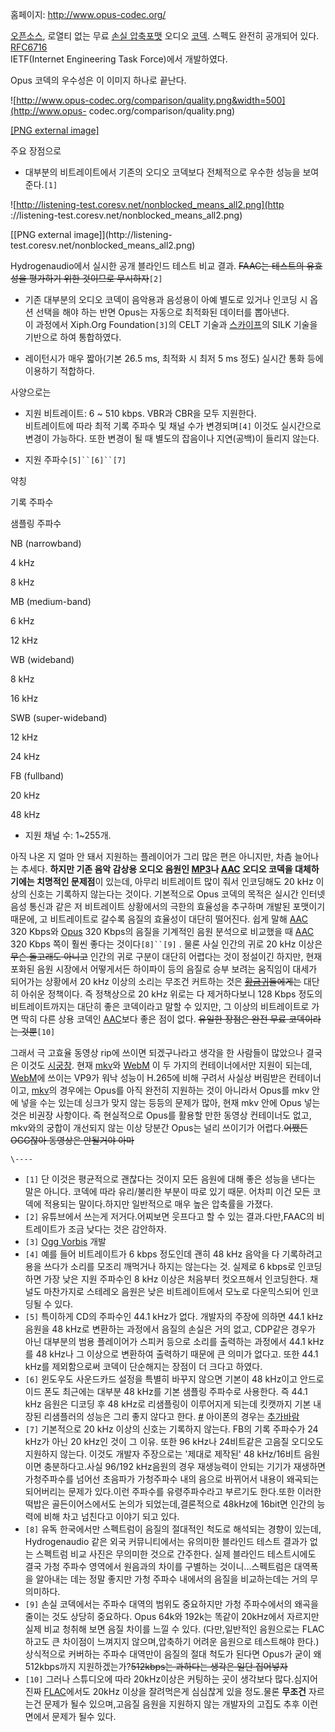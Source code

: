 홈페이지: <http://www.opus-codec.org/>

[오픈소스](%EC%98%A4%ED%94%88%EC%86%8C%EC%8A%A4.md), 로열티 없는 무료 [손실 압축포맷](%EC%86%90%EC%8B%A4%20%EC%95%95%EC%B6%95%20%ED%8F%AC%EB%A7%B7.md) 오디오
[코덱](%EC%BD%94%EB%8D%B1.md). 스펙도 완전히 공개되어 있다.
[RFC6716](http://tools.ietf.org/html/rfc6716)  
IETF(Internet Engineering Task Force)에서 개발하였다.

Opus 코덱의 우수성은 이 이미지 하나로 끝난다.  

![http://www.opus-codec.org/comparison/quality.png&width=500](http://www.opus-
codec.org/comparison/quality.png)

[[PNG external image]](http://www.opus-codec.org/comparison/quality.png)

주요 장점으로  

  * 대부분의 비트레이트에서 기존의 오디오 코덱보다 전체적으로 우수한 성능을 보여준다.`[1]`

![http://listening-test.coresv.net/nonblocked_means_all2.png](http
://listening-test.coresv.net/nonblocked_means_all2.png)

[[PNG external image]](http://listening-
test.coresv.net/nonblocked_means_all2.png)

  
Hydrogenaudio에서 실시한 공개 블라인드 테스트 비교 결과. <del>FAAC는 테스트의 유효성을 평가하기 위한 것이므로
무시하자</del>`[2]`

  * 기존 대부분의 오디오 코덱이 음악용과 음성용이 아예 별도로 있거나 인코딩 시 옵션 선택을 해야 하는 반면 Opus는 자동으로 최적화된 데이터를 뽑아낸다.  
이 과정에서 Xiph.Org Foundation`[3]`의 CELT 기술과
[스카이프](%EC%8A%A4%EC%B9%B4%EC%9D%B4%ED%94%84.md)의 SILK 기술을 기반으로 하여 통합하였다.

  * 레이턴시가 매우 짧아(기본 26.5 ms, 최적화 시 최저 5 ms 정도) 실시간 통화 등에 이용하기 적합하다.  

사양으로는  

  * 지원 비트레이트: 6 ~ 510 kbps. VBR과 CBR을 모두 지원한다.  
비트레이트에 따라 최적 기록 주파수 및 채널 수가 변경되며`[4]` 이것도 실시간으로 변경이 가능하다. 또한 변경이 될 때 별도의 잡음이나
지연(공백)이 들리지 않는다.

  * 지원 주파수`[5]``[6]``[7]`  

약칭

기록 주파수

샘플링 주파수

NB (narrowband)

4 kHz

8 kHz

MB (medium-band)

6 kHz

12 kHz

WB (wideband)

8 kHz

16 kHz

SWB (super-wideband)

12 kHz

24 kHz

FB (fullband)

20 kHz

48 kHz

  * 지원 채널 수: 1~255개.  

아직 나온 지 얼마 안 돼서 지원하는 플레이어가 그리 많은 편은 아니지만, 차츰 늘어나는 추세다. **하지만 기존 음악 감상용 오디오 음원인
[MP3](MP3.md)나 [AAC](AAC.md) 오디오 코덱을 대체하기에는 치명적인 문제점**이 있는데, 아무리 비트레이트
많이 줘서 인코딩해도 20 kHz 이상의 신호는 기록하지 않는다는 것이다. 기본적으로 Opus 코덱의 목적은 실시간 인터넷 음성 통신과 같은
저 비트레이트 상황에서의 극한의 효율성을 추구하며 개발된 포맷이기 때문에, 고 비트레이트로 갈수록 음질의 효율성이 대단히 떨어진다. 쉽게
말해 [AAC](AAC.md) 320 Kbps와 [Opus](Opus.md) 320 Kbps의 음질을 기계적인 음원 분석으로
비교했을 때 [AAC](AAC.md) 320 Kbps 쪽이 훨씬 좋다는 것이다`[8]``[9]` . 물론 사실 인간의 귀로 20 kHz
이상은 <del>무슨 돌고래도 아니고</del> 인간의 귀로 구분이 대단히 어렵다는 것이 정설이긴 하지만, 현재 포화된 음원 시장에서
어떻게서든 하이파이 등의 음질로 승부 보려는 움직임이 대세가 되어가는 상황에서 20 kHz 이상의 소리는 무조건 커트하는 것은
<del>[황금귀](%ED%99%A9%EA%B8%88%EA%B7%80.md)들에게는</del> 대단히 아쉬운 정책이다. 즉 정책상으로
20 kHz 위로는 다 제거하다보니 128 Kbps 정도의 비트레이트까지는 대단히 좋은 코덱이라고 말할 수 있지만, 그 이상의 비트레이트로
가면 딱히 다른 상용 코덱인 [AAC](AAC.md)보다 좋은 점이 없다. <del>유일한 장점은 완전 무료 코덱이라는
것뿐</del>`[10]`

그래서 극 고효율 동영상 rip에 쓰이면 되겠구나라고 생각을 한 사람들이 많았으나 결국은 이것도
[시궁창](%EC%8B%9C%EA%B6%81%EC%B0%BD.md). 현재 [mkv](mkv.md)와
[WebM](WebM.md) 이 두 가지의 컨테이너에서만 지원이 되는데, [WebM](WebM.md)에 쓰이는 VP9가 워낙
성능이 H.265에 비해 구려서 사실상 버림받은 컨테이너이고, [mkv](mkv.md)의 경우에는 Opus를 아직 완전히 지원하는 것이
아니라서 Opus를 mkv 안에 넣을 수는 있는데 싱크가 맞지 않는 등등의 문제가 많아, 현재 mkv 안에 Opus 넣는 것은 비권장
사항이다. 즉 현실적으로 Opus를 활용할 만한 동영상 컨테이너도 없고, mkv와의 궁합이 개선되지 않는 이상 당분간 Opus는 널리
쓰이기가 어렵다.<del>어쨌든 OGG잖아 동영상은 안될거야 아마</del>

`\----`

  * `[1]` 단 이것은 평균적으로 괜찮다는 것이지 모든 음원에 대해 좋은 성능을 낸다는 말은 아니다. 코덱에 따라 유리/불리한 부분이 따로 있기 때문. 어차피 이건 모든 코덱에 적용되는 말이다.하지만 일반적으로 매우 높은 압축률을 가졌다.
  * `[2]` 유튜브에서 쓰는게 저거다.어찌보면 웃프다고 할 수 있는 결과.다만,FAAC의 비트레이트가 조금 낮다는 것은 감안하자.
  * `[3]` [Ogg Vorbis](Ogg%20Vorbis.md) 개발
  * `[4]` 예를 들어 비트레이트가 6 kbps 정도인데 괜히 48 kHz 음악을 다 기록하려고 용을 쓰다가 소리를 모조리 깨먹거나 하지는 않는다는 것. 실제로 6 kbps로 인코딩하면 가장 낮은 지원 주파수인 8 kHz 이상은 처음부터 컷오프해서 인코딩한다. 채널도 마찬가지로 스테레오 음원은 낮은 비트레이트에서 모노로 다운믹스되어 인코딩될 수 있다.
  * `[5]` 특이하게 CD의 주파수인 44.1 kHz가 없다. 개발자의 주장에 의하면 44.1 kHz 음원을 48 kHz로 변환하는 과정에서 음질의 손실은 거의 없고, CDP같은 경우가 아닌 대부분의 범용 플레이어가 스피커 등으로 소리를 출력하는 과정에서 44.1 kHz를 48 kHz나 그 이상으로 변환하여 출력하기 때문에 큰 의미가 없다고. 또한 44.1 kHz를 제외함으로써 코덱이 단순해지는 장점이 더 크다고 하였다.
  * `[6]` 윈도우도 사운드카드 설정을 특별히 바꾸지 않으면 기본이 48 kHz이고 안드로이드 폰도 최근에는 대부분 48 kHz를 기본 샘플링 주파수로 사용한다. 즉 44.1 kHz 음원은 디코딩 후 48 kHz로 리샘플링이 이루어지게 되는데 킷캣까지 기본 내장된 리샘플러의 성능은 그리 좋지 않다고 한다. [#](http://geeknizer.com/audio-improvements-in-android-5-0-l-audiophile/) 아이폰의 경우는 [추가바람](%EC%B6%94%EA%B0%80%EB%B0%94%EB%9E%8C.md)
  * `[7]` 기본적으로 20 kHz 이상의 신호는 기록하지 않는다. FB의 기록 주파수가 24 kHz가 아닌 20 kHz인 것이 그 이유. 또한 96 kHz나 24비트같은 고음질 오디오도 지원하지 않는다. 이것도 개발자 주장으로는 '제대로 제작된' 48 kHz/16비트 음원이면 충분하다고.사실 96/192 kHz음원의 경우 재생능력이 안되는 기기가 재생하면 가청주파수를 넘어선 초음파가 가청주파수 내의 음으로 바뀌어서 내용이 왜곡되는 되어버리는 문제가 있다.이런 주파수를 유령주파수라고 부르기도 한다.또한 이러한 떡밥은 골든이어스에서도 논의가 되었는데,결론적으로 48kHz에 16bit면 인간의 능력에 비해 차고 넘친다고 이야기 되고 있다.
  * `[8]` 유독 한국에서만 스펙트럼이 음질의 절대적인 척도로 해석되는 경향이 있는데, Hydrogenaudio 같은 외국 커뮤니티에서는 유의미한 블라인드 테스트 결과가 없는 스펙트럼 비교 사진은 무의미한 것으로 간주한다. 실제 블라인드 테스트시에도 결국 가청 주파수 영역에서 원음과의 차이를 구별하는 것이니...스펙트럼은 대역폭을 알아내는 데는 정말 좋지만 가청 주파수 내에서의 음질을 비교하는데는 거의 무의미하다.
  * `[9]` 손실 코덱에서는 주파수 대역의 범위도 중요하지만 가청 주파수에서의 왜곡을 줄이는 것도 상당히 중요하다. Opus 64k와 192k는 똑같이 20kHz에서 자르지만 실제 비교 청취해 보면 음질 차이를 느낄 수 있다. (다만,일반적인 음원으로는 FLAC하고도 큰 차이점이 느껴지지 않으며,압축하기 어려운 음원으로 테스트해야 한다.) 상식적으로 커버하는 주파수 대역만이 음질의 절대 척도가 된다면 Opus가 굳이 왜 512kbps까지 지원하겠는가?<del>512kbps는 과하다는 생각은 일단 집어넣자</del>
  * `[10]` 그러나 스튜디오에 따라 20kHz이상은 커팅하는 곳이 생각보다 많다.심지어 진짜 [FLAC](FLAC.md)에서도 20kHz 이상을 잘려먹은게 심심찮게 있을 정도.물론 **무조건** 자르는건 문제가 될수 있으며,고음질 음원을 지원하지 않는 개발자의 고집도 추후 이런 면에서 문제가 될수 있다.

